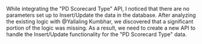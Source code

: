 

While integrating the "PD Scorecard Type" API, I noticed that there are no parameters set up to Insert/Update the data in the database. After analyzing the existing logic with @Yallaling Kumbhar, we discovered that a significant portion of the logic was missing. As a result, we need to create a new API to handle the Insert/Update functionality for the "PD Scorecard Type" data.

